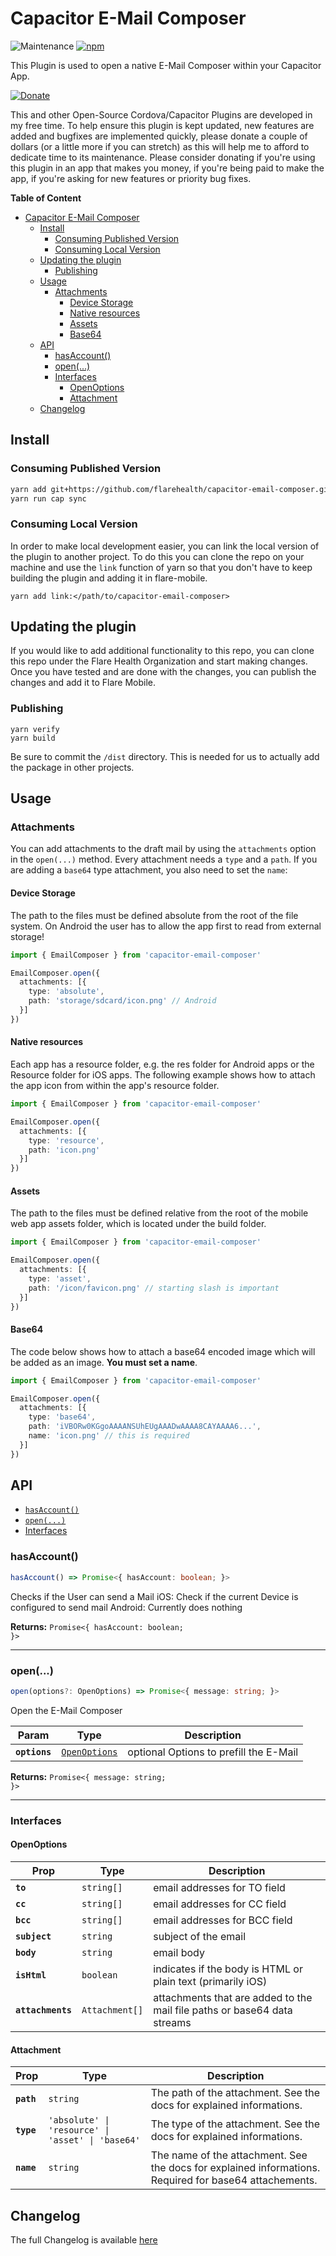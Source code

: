 # Capacitor E-Mail Composer

![Maintenance](https://img.shields.io/maintenance/yes/2023)
[![npm](https://img.shields.io/npm/v/capacitor-email-composer)](https://www.npmjs.com/package/capacitor-email-composer)

This Plugin is used to open a native E-Mail Composer within your Capacitor App.

<!-- DONATE -->
[![Donate](https://www.paypalobjects.com/en_US/i/btn/btn_donateCC_LG_global.gif)](https://www.paypal.com/cgi-bin/webscr?cmd=_s-xclick&hosted_button_id=LMX5TSQVMNMU6&source=url)

This and other Open-Source Cordova/Capacitor Plugins are developed in my free time.
To help ensure this plugin is kept updated, new features are added and bugfixes are implemented quickly, please donate a couple of dollars (or a little more if you can stretch) as this will help me to afford to dedicate time to its maintenance.
Please consider donating if you're using this plugin in an app that makes you money, if you're being paid to make the app, if you're asking for new features or priority bug fixes.
<!-- END DONATE -->

<!-- START doctoc generated TOC please keep comment here to allow auto update -->
<!-- DON'T EDIT THIS SECTION, INSTEAD RE-RUN doctoc TO UPDATE -->
**Table of Content**

- [Capacitor E-Mail Composer](#capacitor-e-mail-composer)
  - [Install](#install)
    - [Consuming Published Version](#consuming-published-version)
    - [Consuming Local Version](#consuming-local-version)
  - [Updating the plugin](#updating-the-plugin)
    - [Publishing](#publishing)
  - [Usage](#usage)
    - [Attachments](#attachments)
      - [Device Storage](#device-storage)
      - [Native resources](#native-resources)
      - [Assets](#assets)
      - [Base64](#base64)
  - [API](#api)
    - [hasAccount()](#hasaccount)
    - [open(...)](#open)
    - [Interfaces](#interfaces)
      - [OpenOptions](#openoptions)
      - [Attachment](#attachment)
  - [Changelog](#changelog)

<!-- END doctoc generated TOC please keep comment here to allow auto update -->

## Install

### Consuming Published Version

```bash
yarn add git+https://github.com/flarehealth/capacitor-email-composer.git
yarn run cap sync
```

### Consuming Local Version

In order to make local development easier, you can link the local version of the plugin to another project. To do this you can clone the repo on your machine and use the `link` function of yarn so that you don't have to keep building the plugin and adding it in flare-mobile.

```
yarn add link:</path/to/capacitor-email-composer>
```

## Updating the plugin

If you would like to add additional functionality to this repo, you can clone this repo under the Flare Health Organization and start making changes. Once you have tested and are done with the changes, you can publish the changes and add it to Flare Mobile.

### Publishing

```
yarn verify
yarn build
```

Be sure to commit the `/dist` directory. This is needed for us to actually add the package in other projects.

## Usage

### Attachments

You can add attachments to the draft mail by using the `attachments` option in the `open(...)` method.
Every attachment needs a `type` and a `path`. If you are adding a `base64` type attachment, you also need to set the `name`:

#### Device Storage

The path to the files must be defined absolute from the root of the file system. On Android the user has to allow the app first to read from external storage!

```ts
import { EmailComposer } from 'capacitor-email-composer'

EmailComposer.open({
  attachments: [{
    type: 'absolute',
    path: 'storage/sdcard/icon.png' // Android
  }]
})
```

#### Native resources

Each app has a resource folder, e.g. the res folder for Android apps or the Resource folder for iOS apps. The following example shows how to attach the app icon from within the app's resource folder.

```ts
import { EmailComposer } from 'capacitor-email-composer'

EmailComposer.open({
  attachments: [{
    type: 'resource',
    path: 'icon.png'
  }]
})
```

#### Assets

The path to the files must be defined relative from the root of the mobile web app assets folder, which is located under the build folder.

```ts
import { EmailComposer } from 'capacitor-email-composer'

EmailComposer.open({
  attachments: [{
    type: 'asset',
    path: '/icon/favicon.png' // starting slash is important
  }]
})
```

#### Base64

The code below shows how to attach a base64 encoded image which will be added as an image. **You must set a name**.

```ts
import { EmailComposer } from 'capacitor-email-composer'

EmailComposer.open({
  attachments: [{
    type: 'base64',
    path: 'iVBORw0KGgoAAAANSUhEUgAAADwAAAA8CAYAAAA6...',
    name: 'icon.png' // this is required
  }]
})
```

## API

<docgen-index>

* [`hasAccount()`](#hasaccount)
* [`open(...)`](#open)
* [Interfaces](#interfaces)

</docgen-index>

<docgen-api>
<!--Update the source file JSDoc comments and rerun docgen to update the docs below-->

### hasAccount()

```typescript
hasAccount() => Promise<{ hasAccount: boolean; }>
```

Checks if the User can send a Mail
iOS: Check if the current Device is configured to send mail
Android: Currently does nothing

**Returns:** <code>Promise&lt;{ hasAccount: boolean; }&gt;</code>

--------------------


### open(...)

```typescript
open(options?: OpenOptions) => Promise<{ message: string; }>
```

Open the E-Mail Composer

| Param         | Type                                                | Description                            |
| ------------- | --------------------------------------------------- | -------------------------------------- |
| **`options`** | <code><a href="#openoptions">OpenOptions</a></code> | optional Options to prefill the E-Mail |

**Returns:** <code>Promise&lt;{ message: string; }&gt;</code>

--------------------


### Interfaces


#### OpenOptions

| Prop              | Type                      | Description                                                              |
| ----------------- | ------------------------- | ------------------------------------------------------------------------ |
| **`to`**          | <code>string[]</code>     | email addresses for TO field                                             |
| **`cc`**          | <code>string[]</code>     | email addresses for CC field                                             |
| **`bcc`**         | <code>string[]</code>     | email addresses for BCC field                                            |
| **`subject`**     | <code>string</code>       | subject of the email                                                     |
| **`body`**        | <code>string</code>       | email body                                                               |
| **`isHtml`**      | <code>boolean</code>      | indicates if the body is HTML or plain text (primarily iOS)              |
| **`attachments`** | <code>Attachment[]</code> | attachments that are added to the mail file paths or base64 data streams |


#### Attachment

| Prop       | Type                                                         | Description                                                                                            |
| ---------- | ------------------------------------------------------------ | ------------------------------------------------------------------------------------------------------ |
| **`path`** | <code>string</code>                                          | The path of the attachment. See the docs for explained informations.                                   |
| **`type`** | <code>'absolute' \| 'resource' \| 'asset' \| 'base64'</code> | The type of the attachment. See the docs for explained informations.                                   |
| **`name`** | <code>string</code>                                          | The name of the attachment. See the docs for explained informations. Required for base64 attachements. |

</docgen-api>

## Changelog

The full Changelog is available [here](CHANGELOG.md)
